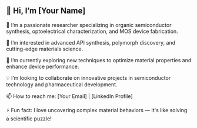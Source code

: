 ## 👋 Hi, I’m [Your Name]  
🔬 I’m a passionate researcher specializing in organic semiconductor synthesis, optoelectrical characterization, and MOS device fabrication.  

👀 I’m interested in advanced API synthesis, polymorph discovery, and cutting-edge materials science.  

🌱 I’m currently exploring new techniques to optimize material properties and enhance device performance.  

💡 I’m looking to collaborate on innovative projects in semiconductor technology and pharmaceutical development.  

📫 How to reach me: [Your Email] | [LinkedIn Profile]  

⚡ Fun fact: I love uncovering complex material behaviors — it's like solving a scientific puzzle!  

 
